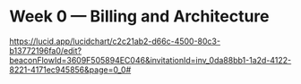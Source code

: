 # Week 0 — Billing and Architecture
https://lucid.app/lucidchart/c2c21ab2-d66c-4500-80c3-b13772196fa0/edit?beaconFlowId=3609F505894EC046&invitationId=inv_0da88bb1-1a2d-4122-8221-4171ec945856&page=0_0#

